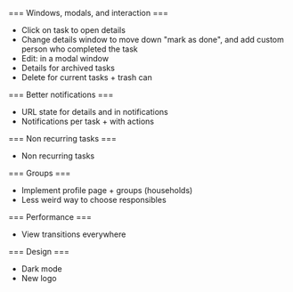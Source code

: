 === Windows, modals, and interaction ===
- Click on task to open details
- Change details window to move down "mark as done", and add custom person who
  completed the task
- Edit: in a modal window
- Details for archived tasks
- Delete for current tasks + trash can

=== Better notifications ===
- URL state for details and in notifications
- Notifications per task + with actions

=== Non recurring tasks ===
- Non recurring tasks

=== Groups ===
- Implement profile page + groups (households)
- Less weird way to choose responsibles

=== Performance ===
- View transitions everywhere

=== Design ===
- Dark mode
- New logo
